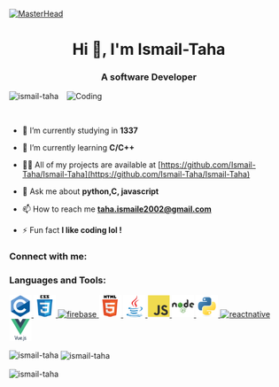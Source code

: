 [![MasterHead](https://cdn.dribbble.com/users/3052691/screenshots/6178918/coding.gif)](https://rishavchanda.io)

<h1 align="center">Hi 👋, I'm Ismail-Taha</h1>
<h3 align="center">A software Developer</h3>
<img align="right" alt="Coding" width="400" src="https://miro.medium.com/v2/resize:fit:1400/0*IjwqslkWZDHTMK9Y.gif">


<p align="left"> <img src="https://komarev.com/ghpvc/?username=ismail-taha&label=Profile%20views&color=0e75b6&style=flat" alt="ismail-taha" /> </p>

<p align="left"> <a href="https://twitter.com/" target="blank"><img src="https://img.shields.io/twitter/follow/?logo=twitter&style=for-the-badge" alt="" /></a> </p>

- 🔭 I’m currently studying in **1337**

- 🌱 I’m currently learning **C/C++**

- 👨‍💻 All of my projects are available at [https://github.com/Ismail-Taha/Ismail-Taha](https://github.com/Ismail-Taha/Ismail-Taha)

- 💬 Ask me about **python,C, javascript**

- 📫 How to reach me **taha.ismaile2002@gmail.com**

- ⚡ Fun fact **I like coding lol !**

<h3 align="left">Connect with me:</h3>
<p align="left">
</p>

<h3 align="left">Languages and Tools:</h3>
<p align="left"> <a href="https://www.cprogramming.com/" target="_blank" rel="noreferrer"> <img src="https://raw.githubusercontent.com/devicons/devicon/master/icons/c/c-original.svg" alt="c" width="40" height="40"/> </a> <a href="https://www.w3schools.com/css/" target="_blank" rel="noreferrer"> <img src="https://raw.githubusercontent.com/devicons/devicon/master/icons/css3/css3-original-wordmark.svg" alt="css3" width="40" height="40"/> </a> <a href="https://firebase.google.com/" target="_blank" rel="noreferrer"> <img src="https://www.vectorlogo.zone/logos/firebase/firebase-icon.svg" alt="firebase" width="40" height="40"/> </a> <a href="https://www.w3.org/html/" target="_blank" rel="noreferrer"> <img src="https://raw.githubusercontent.com/devicons/devicon/master/icons/html5/html5-original-wordmark.svg" alt="html5" width="40" height="40"/> </a> <a href="https://www.java.com" target="_blank" rel="noreferrer"> <img src="https://raw.githubusercontent.com/devicons/devicon/master/icons/java/java-original.svg" alt="java" width="40" height="40"/> </a> <a href="https://developer.mozilla.org/en-US/docs/Web/JavaScript" target="_blank" rel="noreferrer"> <img src="https://raw.githubusercontent.com/devicons/devicon/master/icons/javascript/javascript-original.svg" alt="javascript" width="40" height="40"/> </a> <a href="https://nodejs.org" target="_blank" rel="noreferrer"> <img src="https://raw.githubusercontent.com/devicons/devicon/master/icons/nodejs/nodejs-original-wordmark.svg" alt="nodejs" width="40" height="40"/> </a> <a href="https://www.python.org" target="_blank" rel="noreferrer"> <img src="https://raw.githubusercontent.com/devicons/devicon/master/icons/python/python-original.svg" alt="python" width="40" height="40"/> </a> <a href="https://reactnative.dev/" target="_blank" rel="noreferrer"> <img src="https://reactnative.dev/img/header_logo.svg" alt="reactnative" width="40" height="40"/> </a> <a href="https://vuejs.org/" target="_blank" rel="noreferrer"> <img src="https://raw.githubusercontent.com/devicons/devicon/master/icons/vuejs/vuejs-original-wordmark.svg" alt="vuejs" width="40" height="40"/> </a> </p>

<p><img align="left" src="https://github-readme-stats.vercel.app/api/top-langs?username=ismail-taha&show_icons=true&locale=en&layout=compact" alt="ismail-taha" /></p>

<p>&nbsp;<img align="center" src="https://github-readme-stats.vercel.app/api?username=ismail-taha&show_icons=true&locale=en" alt="ismail-taha" /></p>

<p><img align="center" src="https://github-readme-streak-stats.herokuapp.com/?user=ismail-taha&" alt="ismail-taha" /></p>
